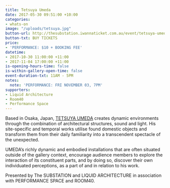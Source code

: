 ```yaml
---
title: Tetsuya Umeda
date: 2017-05-30 09:51:00 +10:00
categories:
- whats-on
image: "/uploads/tetsuya.jpg"
button-url: http://thesubstation.iwannaticket.com.au/event/tetsuya-umeda-MTI5NDY
button-txt: BUY TICKETS
price:
- 'PERFORMANCE: $10 + BOOKING FEE'
datetime:
- 2017-10-30 11:00:00 +11:00
- 2017-11-04 17:00:00 +11:00
is-opening-hours-time: false
is-within-gallery-open-time: false
event-duration-txt: 11AM - 5PM
notes:
  note: 'PERFORMANCE: FRI NOVEMBER 03, 7PM'
supporters:
- Liquid Architecture
- Room40
- Performance Space
---
```


Based in Osaka, Japan, [TETSUYA UMEDA](https://vimeo.com/106567276) creates dynamic environments through the combination of architectural structures, sound and light. His site-specific and temporal works utilise found domestic objects and transform them from their daily familiarity into a transcendent spectacle of the unexpected.

UMEDA’s richly dynamic and embodied installations that are often situated outside of the gallery context, encourage audience members to explore the interaction of its constituent parts, and by doing so, discover their own individuated perceptions, as a part of and in relation to his work.

Presented by The SUBSTATION and LIQUID ARCHITECTURE in association with PERFORMANCE SPACE and ROOM40.
